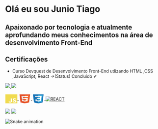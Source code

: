 <div>
<h1>Olá eu sou Junio Tiago</h1>
<h2>Apaixonado por tecnologia e atualmente aprofundando meus conhecimentos na área de desenvolvimento Front-End</h2>
<h2>Certificações</h2>
<ul>
<li>Curso Devquest de Desenvolvimento Front-End utlizando HTML ,CSS ,JavaScript, React ->(Status) Concluido ✔</li>
</ul>

<div>
  <a href="https://github.com/Junio-Tiago">
  <img height="180em" src="https://github-readme-stats.vercel.app/api?username=Junio-Tiago&show_icons=true&theme=tokyonight&include_all_commits=true&count_private=true"/>
  <img height="180em" src="https://github-readme-stats.vercel.app/api/top-langs/?username=Junio-Tiago&layout=compact&langs_count=6&theme=tokyonight"/>
</div>
<div style="display: inline_block"><br>
  <img align="center" alt="Js" height="30" width="40" src="https://raw.githubusercontent.com/devicons/devicon/master/icons/javascript/javascript-plain.svg">
  <img align="center" alt="HTML" height="30" width="40" src="https://raw.githubusercontent.com/devicons/devicon/master/icons/html5/html5-original.svg">
  <img align="center" alt="CSS" height="30" width="40" src="https://raw.githubusercontent.com/devicons/devicon/master/icons/css3/css3-original.svg">
  <img align="center" alt="REACT" height="30" width="40" src="https://cdn.jsdelivr.net/gh/devicons/devicon/icons/react/react-original-wordmark.svg">
          
</div>
 
  <br>
 
<div> 
  <a href = "mailto:juniotd.work@gmail.com"><img src="https://img.shields.io/badge/-Gmail-%23333?style=for-the-badge&logo=gmail&logoColor=white" target="_blank"></a>
  <a href="https://www.linkedin.com/in/juniotiagodias/" target="_blank"><img src="https://img.shields.io/badge/-LinkedIn-%230077B5?style=for-the-badge&logo=linkedin&logoColor=white" target="_blank"></a> 
 
  ![Snake animation](https://github.com/Junio-Tiago/Junio-Tiago/blob/output/github-contribution-grid-snake.svg)

</div>
